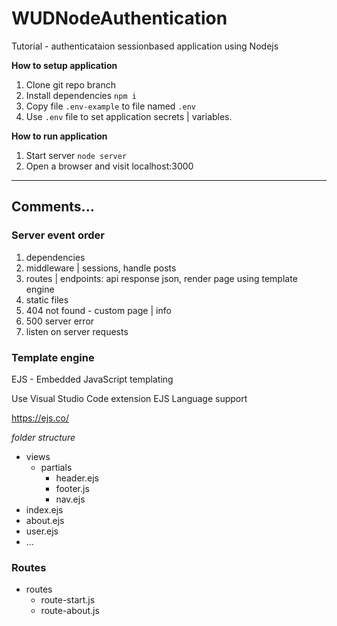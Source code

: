 # WUDNodeAuthentication
Tutorial - authenticataion sessionbased application using Nodejs

**How to setup application**

1. Clone git repo branch
2. Install dependencies `npm i`
3. Copy file `.env-example` to file named `.env`
4. Use `.env` file to set application secrets | variables. 
   
**How to run application**

1. Start server `node server` 
2. Open a browser and visit localhost:3000

___

## Comments...

### Server event order
1. dependencies
2. middleware | sessions, handle posts
3. routes | endpoints: api response json, render page using template engine
4. static files
5. 404 not found - custom page | info
6. 500 server error
7. listen on server requests

### Template engine

EJS - Embedded JavaScript templating

Use Visual Studio Code extension EJS Language support 

https://ejs.co/

*folder structure*

- views
  - partials
    - header.ejs
    - footer.js
    - nav.ejs 
- index.ejs
- about.ejs
- user.ejs
- ...


### Routes

- routes
  - route-start.js
  - route-about.js